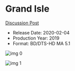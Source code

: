 # Grand Isle

[Discussion Post](https://www.avsforum.com/threads/bass-eq-for-filtered-movies.2995212/post-59393980)

* Release Date: 2020-02-04
* Production Year: 2019
* Format: BD/DTS-HD MA 5.1

![img 0](https://i.imgur.com/Fc98HyJ.jpg)

![img 1](https://i.imgur.com/JvBDT3Z.png)

